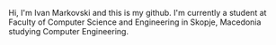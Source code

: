 Hi,
I'm Ivan Markovski and this is my github.
I'm currently a student at Faculty of Computer Science and Engineering in Skopje, Macedonia studying Computer Engineering.

